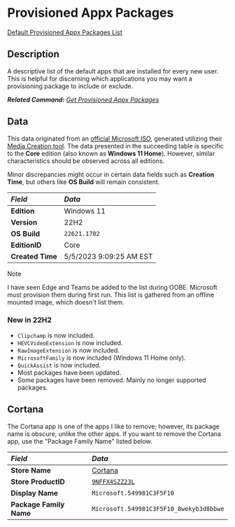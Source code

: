 # Provisioned Appx Packages

[Default Provisioned Appx Packages List](ProvisionedAppxPackages.txt)

## Description

A descriptive list of the default apps that are installed for every new user.
This is helpful for discerning which applications you may want a provisioning package to include or exclude.

***Related Command:** [Get Provisioned Appx Packages](../dism.md#get-appxprovisionedpackage)*

## Data

This data originated from an [official Microsoft ISO](https://www.microsoft.com/software-download/windows11),
generated utilizing their [Media Creation tool](https://go.microsoft.com/fwlink/?linkid=2156295).
The data presented in the succeeding table is specific to the **Core** edition (also known as **Windows 11 Home**).
However, similar characteristics should be observed across all editions.

Minor discrepancies might occur in certain data fields such as **Creation Time**,
but others like **OS Build** will remain consistent.

| *Field*          | *Data*                  |
|:-----------------|:------------------------|
| **Edition**      | Windows 11              |
| **Version**      | 22H2                    |
| **OS Build**     | `22621.1702`            |
| **EditionID**    | Core                    |
| **Created Time** | 5/5/2023 9:09:25 AM EST |

> [!NOTE]  
> I have seen Edge and Teams be added to the list during OOBE.
> Microsoft must provision them during first run.
> This list is gathered from an offline mounted image, which doesn't list them.

### New in 22H2

* `Clipchamp` is now included.
* `HEVCVideoExtension` is now included.
* `RawImageExtension` is now included.
* `MicrosoftFamily` is now included (Windows 11 Home only).
* `QuickAssist` is now included.
* Most packages have been updated.
* Some packages have been removed. Mainly no longer supported packages.

## Cortana

The Cortana app is one of the apps I like to remove; however, its package name is obscure, unlike the other apps.
If you want to remove the Cortana app, use the "Package Family Name" listed below.

| *Field*                 | *Data*                                                                                                         |
|:------------------------|:---------------------------------------------------------------------------------------------------------------|
| **Store Name**          | [Cortana](https://www.microsoft.com/store/productId/9NFFX4SZZ23L)                                              |
| **Store ProductID**     | [`9NFFX4SZZ23L`](https://bspmts.mp.microsoft.com/v1/public/catalog/retail/products/9NFFX4SZZ23L/applockerdata) |
| **Display Name**        | `Microsoft.549981C3F5F10`                                                                                      |
| **Package Family Name** | `Microsoft.549981C3F5F10_8wekyb3d8bbwe`                                                                        |